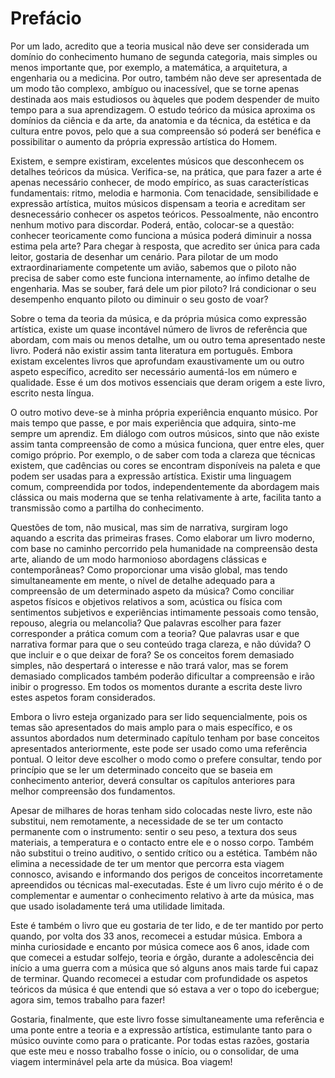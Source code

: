 # Prefácio

Por um lado, acredito que a teoria musical não deve ser considerada um domínio do conhecimento humano de segunda categoria, mais simples ou menos importante que, por exemplo, a matemática, a arquitetura, a engenharia ou a medicina. Por outro, também não deve ser apresentada de um modo tão complexo, ambíguo ou inacessível, que se torne apenas destinada aos mais estudiosos ou àqueles que podem despender de muito tempo para a sua aprendizagem. O estudo teórico da música aproxima os domínios da ciência e da arte, da anatomia e da técnica, da estética e da cultura entre povos, pelo que a sua compreensão só poderá ser benéfica e possibilitar o aumento da própria expressão artística do Homem.

Existem, e sempre existiram, excelentes músicos que desconhecem os detalhes teóricos da música. Verifica-se, na prática, que para fazer a arte é apenas necessário conhecer, de modo empírico, as suas características fundamentais: ritmo, melodia e harmonia. Com tenacidade, sensibilidade e expressão artística, muitos músicos dispensam a teoria e acreditam ser desnecessário conhecer os aspetos teóricos. Pessoalmente, não encontro nenhum motivo para discordar. Poderá, então, colocar-se a questão: conhecer teoricamente como funciona a música poderá diminuir a nossa estima pela arte? Para chegar à resposta, que acredito ser única para cada leitor, gostaria de desenhar um cenário. Para pilotar de um modo extraordinariamente competente um avião, sabemos que o piloto não precisa de saber como este funciona internamente, ao ínfimo detalhe de engenharia. Mas se souber, fará dele um pior piloto? Irá condicionar o seu desempenho enquanto piloto ou diminuir o seu gosto de voar?

Sobre o tema da teoria da música, e da própria música como expressão artística, existe um quase incontável número de livros de referência que abordam, com mais ou menos detalhe, um ou outro tema apresentado neste livro. Poderá não existir assim tanta literatura em português. Embora existam excelentes livros que aprofundam exaustivamente um ou outro aspeto específico, acredito ser necessário aumentá-los em número e qualidade. Esse é um dos motivos essenciais que deram origem a este livro, escrito nesta língua.

O outro motivo deve-se à minha própria experiência enquanto músico. Por mais tempo que passe, e por mais experiência que adquira, sinto-me sempre um aprendiz. Em diálogo com outros músicos, sinto que não existe assim tanta compreensão de como a música funciona, quer entre eles, quer comigo próprio. Por exemplo, o de saber com toda a clareza que técnicas existem, que cadências ou cores se encontram disponíveis na paleta e que podem ser usadas para a expressão artística. Existir uma linguagem comum, compreendida por todos, independentemente da abordagem mais clássica ou mais moderna que se tenha relativamente à arte, facilita tanto a transmissão como a partilha do conhecimento.

Questões de tom, não musical, mas sim de narrativa, surgiram logo aquando a escrita das primeiras frases. Como elaborar um livro moderno, com base no caminho percorrido pela humanidade na compreensão desta arte, aliando de um modo harmonioso abordagens clássicas e contemporâneas? Como proporcionar uma visão global, mas tendo simultaneamente em mente, o nível de detalhe adequado para a compreensão de um determinado aspeto da música? Como conciliar aspetos físicos e objetivos relativos a som, acústica ou física com sentimentos subjetivos e experiências intimamente pessoais como tensão, repouso, alegria ou melancolia? Que palavras escolher para fazer corresponder a prática comum com a teoria? Que palavras usar e que narrativa formar para que o seu conteúdo traga clareza, e não dúvida? O que incluir e o que deixar de fora? Se os conceitos forem demasiado simples, não despertará o interesse e não trará valor, mas se forem demasiado complicados também poderão dificultar a compreensão e irão inibir o progresso. Em todos os momentos durante a escrita deste livro estes aspetos foram considerados.

Embora o livro esteja organizado para ser lido sequencialmente, pois os temas são apresentados do mais amplo para o mais específico, e os assuntos abordados num determinado capítulo tenham por base conceitos apresentados anteriormente, este pode ser usado como uma referência pontual. O leitor deve escolher o modo como o prefere consultar, tendo por princípio que se ler um determinado conceito que se baseia em conhecimento anterior, deverá consultar os capítulos anteriores para melhor compreensão dos fundamentos.

Apesar de milhares de horas tenham sido colocadas neste livro, este não substitui, nem remotamente, a necessidade de se ter um contacto permanente com o instrumento: sentir o seu peso, a textura dos seus materiais, a temperatura e o contacto entre ele e o nosso corpo. Também não substitui o treino auditivo, o sentido crítico ou a estética. Também não elimina a necessidade de ter um mentor que percorra esta viagem connosco, avisando e informando dos perigos de conceitos incorretamente apreendidos ou técnicas mal-executadas. Este é um livro cujo mérito é o de complementar e aumentar o conhecimento relativo à arte da música, mas que usado isoladamente terá uma utilidade limitada.

Este é também o livro que eu gostaria de ter lido, e de ter mantido por perto quando, por volta dos 33 anos, recomecei a estudar música. Embora a minha curiosidade e encanto por música comece aos 6 anos, idade com que comecei a estudar solfejo, teoria e órgão, durante a adolescência dei início a uma guerra com a música que só alguns anos mais tarde fui capaz de terminar. Quando recomecei a estudar com profundidade os aspetos teóricos da música é que entendi que só estava a ver o topo do icebergue; agora sim, temos trabalho para fazer!

Gostaria, finalmente, que este livro fosse simultaneamente uma referência e uma ponte entre a teoria e a expressão artística, estimulante tanto para o músico ouvinte como para o praticante. Por todas estas razões, gostaria que este meu e nosso trabalho fosse o início, ou o consolidar, de uma viagem interminável pela arte da música. Boa viagem!
